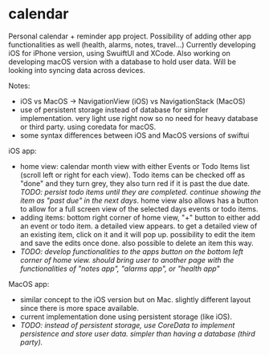# calendar

Personal calendar + reminder app project. Possibility of adding other app functionalities as well (health, alarms, notes, travel...)
Currently developing iOS for iPhone version, using SwuiftUI and XCode. Also working on developing macOS version with a database to hold user data.
Will be looking into syncing data across devices.

Notes:
- iOS vs MacOS -> NavigationView (iOS) vs NavigationStack (MacOS)
- use of persistent storage instead of database for simpler implementation. very light use right now so no need for heavy database or third party. using coredata for macOS.
- some syntax differences between iOS and MacOS versions of swiftui 

iOS app:
- home view: calendar month view with either Events or Todo Items list (scroll left or right for each view). Todo items can be checked off as "done" and they turn grey, they also turn red if it is past the due date. *TODO: persist todo items until they are completed. continue showing the item as "past due" in the next days*. home view also allows has a button to allow for a full screen view of the selected days events or todo items.
- adding items: bottom right corner of home view, "+" button to either add an event or todo item. a detailed view appears. to get a detailed view of an existing item, click on it and it will pop up. possibility to edit the item and save the edits once done. also possible to delete an item this way.
- *TODO: develop functionalities to the apps button on the bottom left corner of home view. should bring user to another page with the functionalities of "notes app", "alarms app", or "health app"*


MacOS app:
- similar concept to the iOS version but on Mac. slightly different layout since there is more space available.
- current implementation done using persistent storage (like iOS).
- *TODO: instead of persistent storage, use CoreData to implement persistence and store user data. simpler than having a database (third party).*
